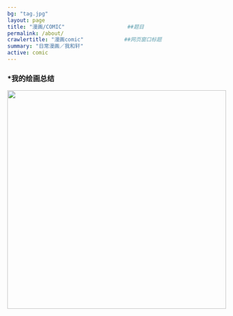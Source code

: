 ```yaml
---
bg: "tag.jpg"
layout: page
title: "漫画/COMIC"                    ##题目
permalink: /about/
crawlertitle: "漫画comic"             ##网页窗口标题
summary: "日常漫画／我和轩"
active: comic
---
```


### *我的绘画总结

<img src="{{baseurl}}/media/images/illustration/我的总结.jpg" width="500"> 